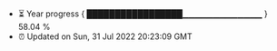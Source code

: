 - ⏳ Year progress { █████████████████▁▁▁▁▁▁▁▁▁▁▁▁▁ } 58.04 %
- ⏰ Updated on Sun, 31 Jul 2022 20:23:09 GMT

